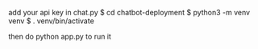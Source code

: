 add your api key in chat.py
$ cd chatbot-deployment
$ python3 -m venv venv
$ . venv/bin/activate

then do python app.py to run it
